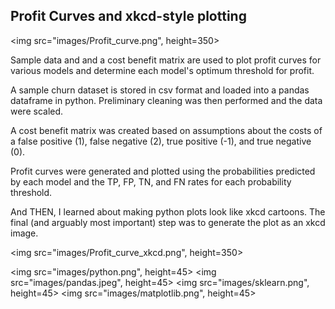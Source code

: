 ## Profit Curves and xkcd-style plotting

<img src="images/Profit_curve.png", height=350>

Sample data and and a cost benefit matrix are used to plot profit curves for various models and determine each model's optimum threshold for profit.

A sample churn dataset is stored in csv format and loaded into a pandas dataframe in python. Preliminary cleaning was then performed and the data were scaled.

A cost benefit matrix was created based on assumptions about the costs of a false positive (1), false negative (2), true positive (-1), and true negative (0).

Profit curves were generated and plotted using the probabilities predicted by each model and the TP, FP, TN, and FN rates for each probability threshold.

And THEN, I learned about making python plots look like xkcd cartoons. The final (and arguably most important) step was to generate the plot as an xkcd image.

<img src="images/Profit_curve_xkcd.png", height=350>

<img src="images/python.png", height=45>
<img src="images/pandas.jpeg", height=45>
<img src="images/sklearn.png", height=45>
<img src="images/matplotlib.png", height=45>

